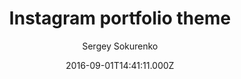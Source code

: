---
title: Instagram portfolio theme
github: 'https://github.com/portfolio-central/jekyll-instagram-portfolio-theme'
demo: 'https://portfolio-central.github.io/jekyll-instagram-portfolio-theme/'
author: Sergey Sokurenko
ssg:
  - Jekyll
cms:
  - No Cms
date: 2016-09-01T14:41:11.000Z
github_branch: gh-pages
description: Jekyll Instagram Portfolio Theme
stale: true
---